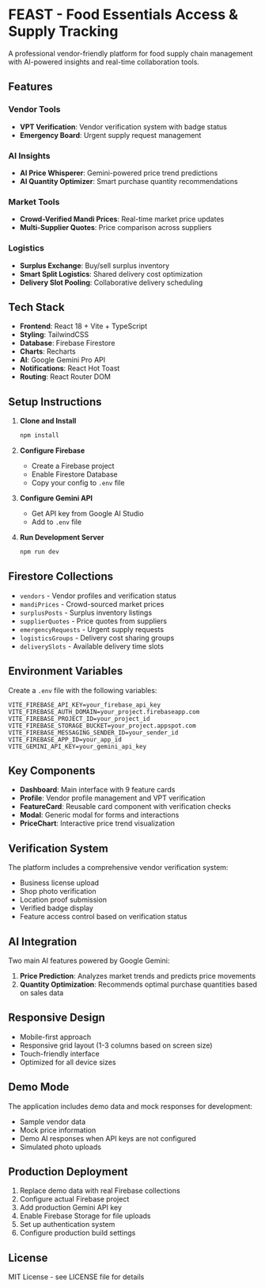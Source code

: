 # FEAST - Food Essentials Access & Supply Tracking

A professional vendor-friendly platform for food supply chain management with AI-powered insights and real-time collaboration tools.

## Features

### Vendor Tools
- **VPT Verification**: Vendor verification system with badge status
- **Emergency Board**: Urgent supply request management

### AI Insights
- **AI Price Whisperer**: Gemini-powered price trend predictions
- **AI Quantity Optimizer**: Smart purchase quantity recommendations

### Market Tools
- **Crowd-Verified Mandi Prices**: Real-time market price updates
- **Multi-Supplier Quotes**: Price comparison across suppliers

### Logistics
- **Surplus Exchange**: Buy/sell surplus inventory
- **Smart Split Logistics**: Shared delivery cost optimization
- **Delivery Slot Pooling**: Collaborative delivery scheduling

## Tech Stack

- **Frontend**: React 18 + Vite + TypeScript
- **Styling**: TailwindCSS
- **Database**: Firebase Firestore
- **Charts**: Recharts
- **AI**: Google Gemini Pro API
- **Notifications**: React Hot Toast
- **Routing**: React Router DOM

## Setup Instructions

1. **Clone and Install**
   ```bash
   npm install
   ```

2. **Configure Firebase**
   - Create a Firebase project
   - Enable Firestore Database
   - Copy your config to `.env` file

3. **Configure Gemini API**
   - Get API key from Google AI Studio
   - Add to `.env` file

4. **Run Development Server**
   ```bash
   npm run dev
   ```

## Firestore Collections

- `vendors` - Vendor profiles and verification status
- `mandiPrices` - Crowd-sourced market prices
- `surplusPosts` - Surplus inventory listings
- `supplierQuotes` - Price quotes from suppliers
- `emergencyRequests` - Urgent supply requests
- `logisticsGroups` - Delivery cost sharing groups
- `deliverySlots` - Available delivery time slots

## Environment Variables

Create a `.env` file with the following variables:

```env
VITE_FIREBASE_API_KEY=your_firebase_api_key
VITE_FIREBASE_AUTH_DOMAIN=your_project.firebaseapp.com
VITE_FIREBASE_PROJECT_ID=your_project_id
VITE_FIREBASE_STORAGE_BUCKET=your_project.appspot.com
VITE_FIREBASE_MESSAGING_SENDER_ID=your_sender_id
VITE_FIREBASE_APP_ID=your_app_id
VITE_GEMINI_API_KEY=your_gemini_api_key
```

## Key Components

- **Dashboard**: Main interface with 9 feature cards
- **Profile**: Vendor profile management and VPT verification
- **FeatureCard**: Reusable card component with verification checks
- **Modal**: Generic modal for forms and interactions
- **PriceChart**: Interactive price trend visualization

## Verification System

The platform includes a comprehensive vendor verification system:
- Business license upload
- Shop photo verification
- Location proof submission
- Verified badge display
- Feature access control based on verification status

## AI Integration

Two main AI features powered by Google Gemini:
1. **Price Prediction**: Analyzes market trends and predicts price movements
2. **Quantity Optimization**: Recommends optimal purchase quantities based on sales data

## Responsive Design

- Mobile-first approach
- Responsive grid layout (1-3 columns based on screen size)
- Touch-friendly interface
- Optimized for all device sizes

## Demo Mode

The application includes demo data and mock responses for development:
- Sample vendor data
- Mock price information
- Demo AI responses when API keys are not configured
- Simulated photo uploads

## Production Deployment

1. Replace demo data with real Firebase collections
2. Configure actual Firebase project
3. Add production Gemini API key
4. Enable Firebase Storage for file uploads
5. Set up authentication system
6. Configure production build settings

## License

MIT License - see LICENSE file for details